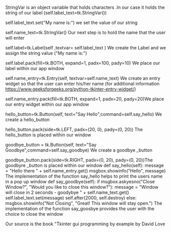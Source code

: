  StringVar is an object variable that holds characters .In our case it holds the  string of our label  (self.label_text=tk.StringVar()) 
 
 self.label_text.set("My name is:") we set the value of our string 
 
 self.name_text=tk.StringVar() Our next step is to hold  the name that the user will enter 
 
 self.label=tk.Label(self ,textvar= self.label_text ) We create the  Label  and we assign the string value ("My name is:") 
 
 self.label.pack(fill=tk.BOTH, expand=1, padx=100, pady=10) We place our label within our app window 
 
 self.name_entry=tk.Entry(self, textvar=self.name_text) We create an entry widget so that the user can enter his/her name (for additional information  https://www.geeksforgeeks.org/python-tkinter-entry-widget/)
 
 self.name_entry.pack(fill=tk.BOTH, expand=1, padx=20, pady=20)We place our entry widget  within our app window 
 
 hello_button=tk.Button(self, text="Say Hello",command=self.say_hello) We create a hello_button 
 
 hello_button.pack(side=tk.LEFT, padx=(20, 0), pady=(0, 20)) The hello_button is placed within our window 
 
 goodbye_button = tk.Button(self, text="Say Goodbye",command=self.say_goodbye) We create a goodbye _button
 
 goodbye_button.pack(side=tk.RIGHT, padx=(0, 20), pady=(0, 20))The goodbyre _button is placed within our window 
 def say_hello(self):
		message = "Hello there " + self.name_entry.get()
		msgbox.showinfo("Hello", message)   The implementation of the function  say_hello helps to print the users name in a pop up window 
 def say_goodbye(self):
		if msgbox.askyesno("Close Window?", "Would you like to  close this window?"):
			message = "Window will close in 2 seconds - goodybye " + self.name_text.get()
			self.label_text.set(message)
			self.after(2000, self.destroy)
		else:                    
                   msgbox.showinfo("Not Closing", "Great! This window will stay open.") The implementation of the function  say_goosbye   provides the user with the choice to close the window 
		    

Our source  is the book "Tkinter gui programming by example by  David Love 
